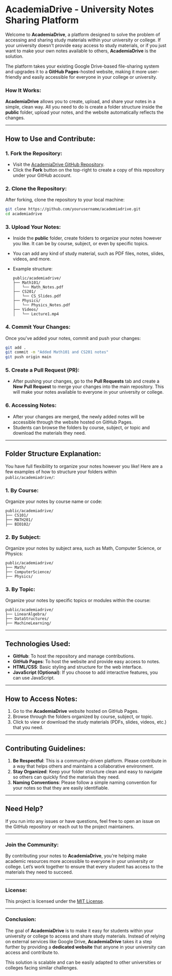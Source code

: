 
# **AcademiaDrive - University Notes Sharing Platform**

Welcome to **AcademiaDrive**, a platform designed to solve the problem of accessing and sharing study materials within your university or college. If your university doesn't provide easy access to study materials, or if you just want to make your own notes available to others, **AcademiaDrive** is the solution.

The platform takes your existing Google Drive-based file-sharing system and upgrades it to a **GitHub Pages**-hosted website, making it more user-friendly and easily accessible for everyone in your college or university.

### **How It Works:**

**AcademiaDrive** allows you to create, upload, and share your notes in a simple, clean way. All you need to do is create a folder structure inside the **public** folder, upload your notes, and the website automatically reflects the changes.

---

## **How to Use and Contribute:**

### 1. **Fork the Repository:**

* Visit the [AcademiaDrive GitHub Repository](https://github.com/yourusername/academiadrive).
* Click the **Fork** button on the top-right to create a copy of this repository under your GitHub account.

### 2. **Clone the Repository:**

After forking, clone the repository to your local machine:

```bash
git clone https://github.com/yourusername/academiadrive.git
cd academiadrive
```

### 3. **Upload Your Notes:**

* Inside the **public** folder, create folders to organize your notes however you like. It can be by course, subject, or even by specific topics.
* You can add any kind of study material, such as PDF files, notes, slides, videos, and more.
* Example structure:

  ```
  public/academiadrive/
  ├── Math101/
  │   └── Math_Notes.pdf
  ├── CS201/
  │   └── CS_Slides.pdf
  ├── Physics/
  │   └── Physics_Notes.pdf
  ├── Videos/
  │   └── Lecture1.mp4
  ```

### 4. **Commit Your Changes:**

Once you've added your notes, commit and push your changes:

```bash
git add .
git commit -m "Added Math101 and CS201 notes"
git push origin main
```

### 5. **Create a Pull Request (PR):**

* After pushing your changes, go to the **Pull Requests** tab and create a **New Pull Request** to merge your changes into the main repository. This will make your notes available to everyone in your university or college.

### 6. **Accessing Notes:**

* After your changes are merged, the newly added notes will be accessible through the website hosted on GitHub Pages.
* Students can browse the folders by course, subject, or topic and download the materials they need.

---


## **Folder Structure Explanation:**

You have full flexibility to organize your notes however you like! Here are a few examples of how to structure your folders within `public/academiadrive/`:

### 1. **By Course:**

Organize your notes by course name or code:

```plaintext
public/academiadrive/
├── CS101/
├── MATH201/
├── BIO102/
```

### 2. **By Subject:**

Organize your notes by subject area, such as Math, Computer Science, or Physics:

```plaintext
public/academiadrive/
├── Math/
├── ComputerScience/
├── Physics/
```

### 3. **By Topic:**

Organize your notes by specific topics or modules within the course:

```plaintext
public/academiadrive/
├── LinearAlgebra/
├── DataStructures/
├── MachineLearning/
```

---



## **Technologies Used:**

* **GitHub**: To host the repository and manage contributions.
* **GitHub Pages**: To host the website and provide easy access to notes.
* **HTML/CSS**: Basic styling and structure for the web interface.
* **JavaScript (Optional)**: If you choose to add interactive features, you can use JavaScript.

---

## **How to Access Notes:**

1. Go to the **AcademiaDrive** website hosted on GitHub Pages.
2. Browse through the folders organized by course, subject, or topic.
3. Click to view or download the study materials (PDFs, slides, videos, etc.) that you need.

---

## **Contributing Guidelines:**

1. **Be Respectful**: This is a community-driven platform. Please contribute in a way that helps others and maintains a collaborative environment.
2. **Stay Organized**: Keep your folder structure clean and easy to navigate so others can quickly find the materials they need.
3. **Naming Conventions**: Please follow a simple naming convention for your notes so that they are easily identifiable.

---

## **Need Help?**

If you run into any issues or have questions, feel free to open an issue on the GitHub repository or reach out to the project maintainers.

---

### **Join the Community:**

By contributing your notes to **AcademiaDrive**, you're helping make academic resources more accessible to everyone in your university or college. Let’s work together to ensure that every student has access to the materials they need to succeed.

---

### **License:**

This project is licensed under the [MIT License](LICENSE).

---

### **Conclusion:**

The goal of **AcademiaDrive** is to make it easy for students within your university or college to access and share study materials. Instead of relying on external services like Google Drive, **AcademiaDrive** takes it a step further by providing a **dedicated website** that anyone in your university can access and contribute to.

This solution is scalable and can be easily adapted to other universities or colleges facing similar challenges.
